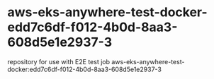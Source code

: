 # aws-eks-anywhere-test-docker-edd7c6df-f012-4b0d-8aa3-608d5e1e2937-3
repository for use with E2E test job aws-eks-anywhere-test-docker:edd7c6df-f012-4b0d-8aa3-608d5e1e2937-3
